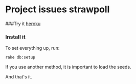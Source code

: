 # Project issues strawpoll

###Try it 
[heroku](https://project-issues-strawpoll.herokuapp.com)

### Install it

To set everything up, run:

```rake db:setup```

If you use another method, it is important to load the seeds. 

And that's it.
